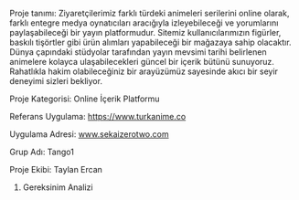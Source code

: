 Proje tanımı: Ziyaretçilerimiz farklı türdeki animeleri serilerini online olarak, farklı entegre medya oynatıcıları aracığıyla izleyebileceği ve yorumlarını paylaşabileceği bir yayın platformudur. Sitemiz                  kullanıcılarımızın figürler, baskılı tişörtler gibi ürün alımları yapabileceği bir mağazaya sahip olacaktır. Dünya çapındaki stüdyolar tarafından yayın mevsimi tarihi belirlenen animelere 
              kolayca ulaşabilecekleri güncel bir içerik bütünü sunuyoruz. Rahatlıkla hakim olabileceğiniz bir arayüzümüz sayesinde akıcı bir seyir deneyimi sizleri bekliyor.

Proje Kategorisi: Online İçerik Platformu

Referans Uygulama: https://www.turkanime.co

Uygulama Adresi: www.sekaizerotwo.com

Grup Adı: Tango1

Proje Ekibi: Taylan Ercan


1. Gereksinim Analizi


